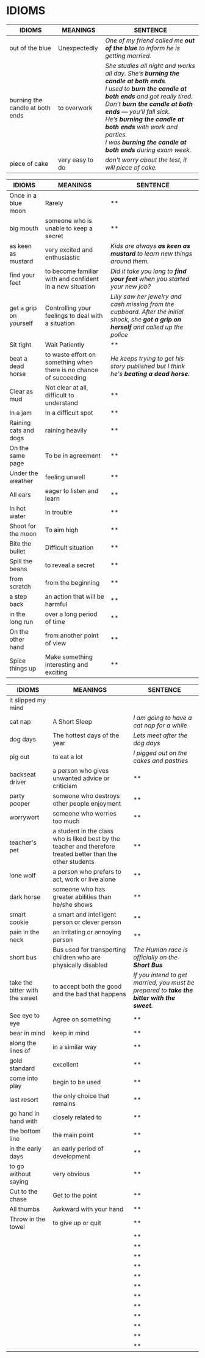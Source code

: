 # IDIOMS

| **IDIOMS** | **MEANINGS** | **SENTENCE** |
|--------|----------|----------|
| out of the blue | Unexpectedly | *One of my friend called me **out of the blue** to inform he is getting married.* |
| burning the candle at both ends | to overwork | *She studies all night and works all day. She’s **burning the candle at both ends**.*<br/>*I used to **burn the candle at both ends** and got really tired.*<br/>*Don’t **burn the candle at both ends** — you’ll fall sick.*<br/>*He’s **burning the candle at both ends** with work and parties.*<br/>*I was **burning the candle at both ends** during exam week.*<br/> |
| piece of cake | very easy to do | *don't worry about the test, it will piece of cake.* |


| **IDIOMS** | **MEANINGS** | **SENTENCE** |
|-|-|-|
| Once in a blue moon | Rarely  | ** |
| big mouth | someone who is unable to keep a secret | ** |
| as keen as mustard | very excited and enthusiastic | *Kids are always **as keen as mustard** to learn new things around them.* |
| find your feet | to become familiar with and confident in a new situation  | *Did it take you long to **find your feet** when you started your new job?* |
| get a grip on yourself | Controlling your feelings to deal with a situation  | *Lilly saw her jewelry and cash missing from the cupboard. After the initial shock, she **got a grip on herself** and called up the police* |
| Sit tight | Wait Patiently  | ** |
| beat a dead horse | to waste effort on something when there is no chance of succeeding  | *He keeps trying to get his story published but I think he's **beating a dead horse**.* |
| Clear as mud  | Not clear at all, difficult to understand | ** |
| In a jam | In a difficult spot | ** |
| Raining cats and dogs | raining heavily |**|
| On the same page | To be in agreement |**|
| Under the weather | feeling unwell |**|
| All ears | eager to listen and learn |**|
| In hot water | In trouble |**|
| Shoot for the moon | To aim high |**|
| Bite the bullet | Difficult situation |**|
| Spill the beans | to reveal a secret |**|
| from scratch | from the beginning | ** |
| a step back | an action that will be harmful  | ** |
| in the long run | over a long period of time  | ** |
| On the other hand | from another point of view  | ** |
| Spice things up | Make something interesting and exciting | ** |


| **IDIOMS** | **MEANINGS** | **SENTENCE** |
|--------|----------|----------|
| it slipped my mind | | |
| cat nap | A Short Sleep | *I am going to have a cat nap for a while* |
| dog days | The hottest days of the year |*Lets meet after the dog days* |
| pig out | to eat a lot |*I pigged out on the cakes and pastries* |
| backseat driver | a person who gives unwanted advice or criticism  | ** |
| party pooper | someone who destroys other people enjoyment | ** |
| worrywort | someone who worries too much | ** |
| teacher's pet | a student in the class who is liked best by the teacher and therefore treated better than the other students | ** |
| lone wolf | a person who prefers to act, work or live alone | ** |
| dark horse | someone who has greater abilities than he/she shows | ** |
| smart cookie | a smart and intelligent person or clever person | ** |
| pain in the neck | an irritating or annoying person | ** |
| short bus | Bus used for transporting children who are physically disabled| *The Human race is officially on the **Short Bus*** |
| take the bitter with the sweet | to accept both the good and the bad that happens | *If you intend to get married, you must be prepared to **take the bitter with the sweet**.* |
| See eye to eye | Agree on something  | ** |
| bear in mind  | keep in mind  | ** |
| along the lines of  | in a similar way  | ** |
| gold standard | excellent | ** |
| come into play  | begin to be used  | ** |
| last resort | the only choice that remains  | ** |
| go hand in hand with  | closely related to  | ** |
| the bottom line | the main point  | ** |
| in the early days | an early period of development | ** |
| to go without saying | very obvious | ** |
| Cut to the chase | Get to the point |**|
| All thumbs | Awkward with your hand |**|
| Throw in the towel | to give up or quit |**|
|||**|
|||**|
|||**|
|||**|
|||**|
|||**|
|||**|
|||**|
|||**|
|||**|
|||**|
|||**|
